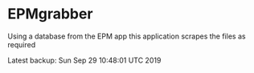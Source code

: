 # EPMgrabber
Using a database from the EPM app this application scrapes the files as required


Latest backup: Sun Sep 29 10:48:01 UTC 2019
